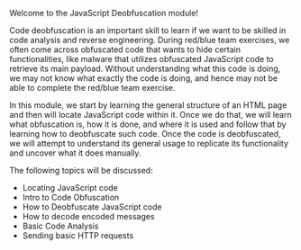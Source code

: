 Welcome to the JavaScript Deobfuscation module!

Code deobfuscation is an important skill to learn if we want to be skilled in code analysis and reverse engineering. During red/blue team exercises, we often come across obfuscated code that wants to hide certain functionalities, like malware that utilizes obfuscated JavaScript code to retrieve its main payload. Without understanding what this code is doing, we may not know what exactly the code is doing, and hence may not be able to complete the red/blue team exercise.

In this module, we start by learning the general structure of an HTML page and then will locate JavaScript code within it. Once we do that, we will learn what obfuscation is, how it is done, and where it is used and follow that by learning how to deobfuscate such code. Once the code is deobfuscated, we will attempt to understand its general usage to replicate its functionality and uncover what it does manually.

The following topics will be discussed:

- Locating JavaScript code
- Intro to Code Obfuscation
- How to Deobfuscate JavaScript code
- How to decode encoded messages
- Basic Code Analysis
- Sending basic HTTP requests